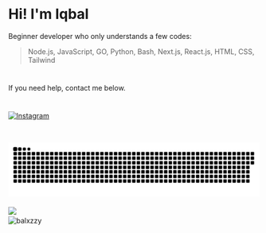 <!--<p align="center">
  <img src="https://files.catbox.moe/te4bg5.jpg">
</p>-->

<p align="center">
  <img src="https://komarev.com/ghpvc/?username=balxz&label=Profile%20views&color=0e75b6&style=flat" alt="" />
</p>

# Hi! I'm Iqbal  

Beginner developer who only understands a few codes:  
> Node.js, JavaScript, GO, Python, Bash, Next.js, React.js, HTML, CSS, Tailwind  

#

If you need help, contact me below.  

#

[![Instagram](https://img.shields.io/badge/Instagram-%23E4405F.svg?logo=Instagram&logoColor=white)](https://instagram.com/iqstore78)  

<p align="center">
  <img src="https://streak-stats.demolab.com?user=balxz&theme=dark&background=000000" alt="">
</p>

<div align="center">
  <picture>
    <source media="(prefers-color-scheme: dark)" srcset="/github-contribution-grid-snake-dark.svg"/>
    <source media="(prefers-color-scheme: light), (prefers-color-scheme: no-preference)" srcset="/github-contribution-grid-snake.svg"/>
    <img src="/github-contribution-grid-snake.svg" alt="github-snake"/>
  </picture>
</div>

<br>

<picture>
  <source
    srcset="https://github-readme-stats.vercel.app/api?username=balxz&show_icons=true&theme=dark"
    media="(prefers-color-scheme: dark)"
  />
  <source
    srcset="https://github-readme-stats.vercel.app/api?username=balxz&show_icons=true"
    media="(prefers-color-scheme: light), (prefers-color-scheme: no-preference)"
  />
  <img src="https://github-readme-stats.vercel.app/api?username=balxz&show_icons=true" />
</picture>

<div align="left">
  <img src="https://github-readme-stats.vercel.app/api/top-langs/?username=balxz&theme=radical&layout=compact" height="auto" alt="balxzzy"/>
</div>
